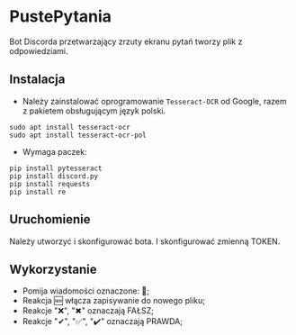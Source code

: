 # PustePytania
Bot Discorda przetwarzający zrzuty ekranu pytań tworzy plik z odpowiedziami.

## Instalacja
- Należy zainstalować oprogramowanie `Tesseract-OCR` od Google,
  razem z pakietem obsługującym język polski.
```
sudo apt install tesseract-ocr
sudo apt install tesseract-ocr-pol
```

- Wymaga paczek:
```
pip install pytesseract
pip install discord.py
pip install requests
pip install re
```

## Uruchomienie
Należy utworzyć i skonfigurować bota. I skonfigurować zmienną TOKEN.

## Wykorzystanie
- Pomija wiadomości oznaczone: 🔕;
- Reakcja 🆕 włącza zapisywanie do nowego pliku;
- Reakcje "❌", "✖" oznaczają FAŁSZ;
- Reakcje "✔", "✅", "✔️" oznaczają PRAWDA;